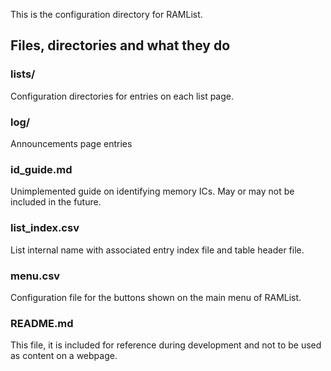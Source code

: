 This is the configuration directory for RAMList. 

## Files, directories and what they do

### lists/
Configuration directories for entries on each list page.

### log/
Announcements page entries

### id_guide.md
Unimplemented guide on identifying memory ICs. May or may not be included in the future.

### list_index.csv
List internal name with associated entry index file and table header file.

### menu.csv
Configuration file for the buttons shown on the main menu of RAMList.

### README.md
This file, it is included for reference during development and not to be used as content on a webpage. 

